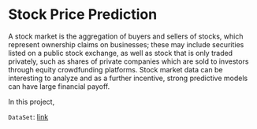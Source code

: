 # Stock Price Prediction

A stock market is the aggregation of buyers and sellers of stocks, which represent ownership claims on businesses; these may include securities listed on a public stock exchange, as well as stock that is only traded privately, such as shares of private companies which are sold to investors through equity crowdfunding platforms. Stock market data can be interesting to analyze and as a further incentive, strong predictive models can have large financial payoff.

In this project, 

`DataSet`: [link](https://www.kaggle.com/datasets/rohanrao/nifty50-stock-market-data)
